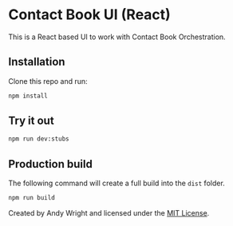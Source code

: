 # Contact Book UI (React)

This is a React based UI to work with Contact Book Orchestration.

## Installation

Clone this repo and run:

```sh
npm install
```

## Try it out

```sh
npm run dev:stubs
```

## Production build

The following command will create a full build into the `dist` folder.

```sh
npm run build
```

Created by Andy Wright and licensed under the [MIT License](https://opensource.org/licenses/MIT).
